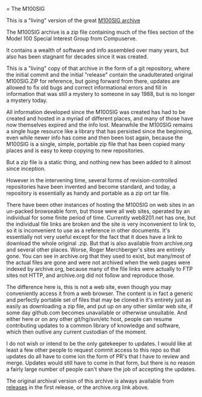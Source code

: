 = The M100SIG

This is a "living" version of the great [M100SIG archive](https://archive.org/details/M100SIG)  

The M100SIG archive is a zip file containing much of the files section of the Model 100 Special Interest Group from Compuserve.

It contains a wealth of software and info assembled over many years, but also has been stagnant for decades since it was created.

This is a "living" copy of that archive in the form of a git repository, where the initial commit and the initial "release" contain the unadulterated original M100SIG.ZIP for reference, but going forward from there, updates are allowed to fix old bugs and correct informational errors and fill in information that was still a mystery to someone in say 1988, but is no longer a mystery today.

All information developed since the M100SIG was created has had to be created and hosted in a myriad of different places, and many of those have now themselves expired and the info lost. Meanwhile the M100SIG remains a single huge resource like a library that has persisted since the beginning, even while newer info has come and then been lost again, because the M100SIG is a single, simple, portable zip file that has been copied many places and is easy to keep copying to new repositories.

But a zip file is a static thing, and nothing new has been added to it almost since inception.

However in the intervening time, several forms of revision-controlled repositories have been invented and become standard, and today, a repository is essentially as handy and portable as a zip ort tar file.

There have been other instances of hosting the M100SIG on web sites in an un-packed browseable form, but those were all web sites, operated by an individual for some finite period of time. Currently web8201.net has one, but the individual file links are broken and the site is very inconvenient to link to, so it is inconvenient to use as a reference in other documents. It's essentially not very useful except for the fact that it does have a link to download the whole original .zip. But that is also available from archive.org and several other places. Worse, Roger Merchberger's sites are entirely gone. You can see in archive.org that they used to exist, but many/most of the actual files are gone and were not archived when the web pages were indexed by archive.org, because many of the file links were actually to FTP sites not HTTP, and archive.org did not follow and reproduce those.

The difference here is, this is not a web site, even though you may conveniently access it from a web browser. The content is in fact a generic and perfectly portable set of files that may be cloned in it's entirety just as easily as downloading a zip file, and put up on any other similar web site, if some day github.com becomes unavailable or otherwise unsuitable. And either here or on any other git/hg/svn/etc host, people can resume contributing updates to a common library of knowledge and software, which then outlive any current custodian of the moment.

I do not wish or intend to be the only gatekeeper to updates. I would like at least a few other people to request commit access to this repo so that updates do all have to come ion the form of PR's that I have to review and merge. Updates would still have to come in that form, but there is no reason a fairly large number of people can't share the job of accepting the updates.

The original archival version of this archive is always available from [releases](../../releases) in the first release, or the archive.org link above.
